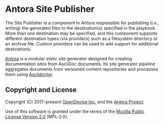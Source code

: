 # Antora Site Publisher

The Site Publisher is a component in Antora responsible for publishing (i.e., writing) the generated files to the destination(s) specified in the playbook.
More than one destination may be specified, and this component supports different destination types (via providers) such as a filesystem directory or an archive file.
Custom providers can be used to add support for additional destinations.

[Antora](https://antora.org) is a modular static site generator designed for creating documentation sites from AsciiDoc documents.
Its site generator pipeline aggregates documents from versioned content repositories and processes them using [Asciidoctor](https://asciidoctor.org).

## Copyright and License

Copyright (C) 2017-present [OpenDevise Inc.](https://opendevise.com) and the [Antora Project](https://antora.org).

Use of this software is granted under the terms of the [Mozilla Public License Version 2.0](https://www.mozilla.org/en-US/MPL/2.0/) (MPL-2.0).
